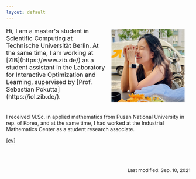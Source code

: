 ```yaml
---
layout: default
---
```


<div class="lead pretty-links">
<p style="font-size:16.5px"> <img src = "./assets/img/index.jpeg" align="right" width = "200" height = "200" vspace="5" hspace="16"> Hi, I am a master's student in Scientific Computing at Technische Universität Berlin. At the same time, I am working at [ZIB](https://www.zib.de/) as a student assistant in the Laboratory for Interactive Optimization and Learning, supervised by [Prof. Sebastian Pokutta](https://iol.zib.de/). <br> <br>

I received M.Sc. in applied mathematics from Pusan National University in rep. of Korea, and at the same time, I had worked at the Industrial Mathematics Center as a student research associate.

[[cv](./assets/file/cv.pdf)] <br> <br> <br> <br>
</p>
<p style="font-size:13px" align="right">
Last modified: Sep. 10, 2021
</p>



</div>
